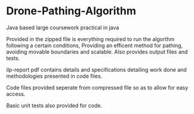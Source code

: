 # Drone-Pathing-Algorithm
Java based large coursework practical in java


Provided in the zipped file is everything required to run the algorthm following a certain conditions,
Providing an efficent method for pathing, avoiding movable boundaries and scalable. Also provides output files and tests. 

ilp-report pdf contains details and specifications detailing work done and methodologies presented in code files. 

Code files provided seperate from compressed file so as to allow for easy access.

Basic unit tests also provided for code. 
